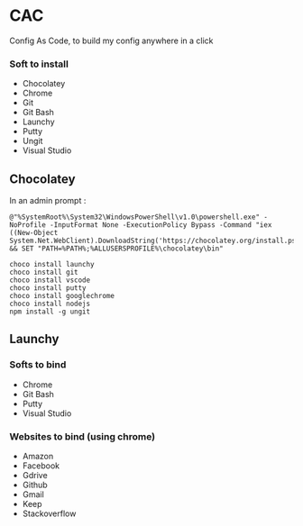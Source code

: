 # CAC
Config As Code, to build my config anywhere in a click

### Soft to install 
* Chocolatey
* Chrome
* Git
* Git Bash
* Launchy
* Putty
* Ungit
* Visual Studio

## Chocolatey
In an admin prompt :
```
@"%SystemRoot%\System32\WindowsPowerShell\v1.0\powershell.exe" -NoProfile -InputFormat None -ExecutionPolicy Bypass -Command "iex ((New-Object System.Net.WebClient).DownloadString('https://chocolatey.org/install.ps1'))" && SET "PATH=%PATH%;%ALLUSERSPROFILE%\chocolatey\bin"

choco install launchy
choco install git
choco install vscode
choco install putty
choco install googlechrome
choco install nodejs
npm install -g ungit
```
## Launchy
### Softs to bind
* Chrome
* Git Bash
* Putty
* Visual Studio

### Websites to bind (using chrome)
* Amazon
* Facebook
* Gdrive
* Github
* Gmail
* Keep
* Stackoverflow

